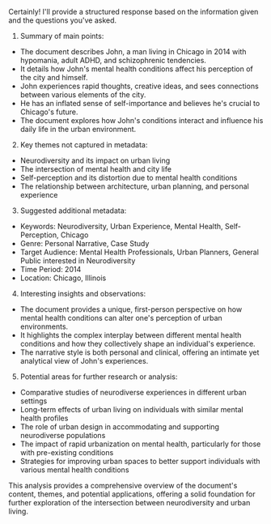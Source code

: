 
Certainly! I'll provide a structured response based on the information given and the questions you've asked.

1. Summary of main points:
- The document describes John, a man living in Chicago in 2014 with hypomania, adult ADHD, and schizophrenic tendencies.
- It details how John's mental health conditions affect his perception of the city and himself.
- John experiences rapid thoughts, creative ideas, and sees connections between various elements of the city.
- He has an inflated sense of self-importance and believes he's crucial to Chicago's future.
- The document explores how John's conditions interact and influence his daily life in the urban environment.

2. Key themes not captured in metadata:
- Neurodiversity and its impact on urban living
- The intersection of mental health and city life
- Self-perception and its distortion due to mental health conditions
- The relationship between architecture, urban planning, and personal experience

3. Suggested additional metadata:
- Keywords: Neurodiversity, Urban Experience, Mental Health, Self-Perception, Chicago
- Genre: Personal Narrative, Case Study
- Target Audience: Mental Health Professionals, Urban Planners, General Public interested in Neurodiversity
- Time Period: 2014
- Location: Chicago, Illinois

4. Interesting insights and observations:
- The document provides a unique, first-person perspective on how mental health conditions can alter one's perception of urban environments.
- It highlights the complex interplay between different mental health conditions and how they collectively shape an individual's experience.
- The narrative style is both personal and clinical, offering an intimate yet analytical view of John's experiences.

5. Potential areas for further research or analysis:
- Comparative studies of neurodiverse experiences in different urban settings
- Long-term effects of urban living on individuals with similar mental health profiles
- The role of urban design in accommodating and supporting neurodiverse populations
- The impact of rapid urbanization on mental health, particularly for those with pre-existing conditions
- Strategies for improving urban spaces to better support individuals with various mental health conditions

This analysis provides a comprehensive overview of the document's content, themes, and potential applications, offering a solid foundation for further exploration of the intersection between neurodiversity and urban living.
